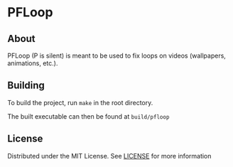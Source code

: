 # PFLoop

## About

PFLoop (P is silent) is meant to be used to fix loops on videos (wallpapers, animations, etc.).

## Building

To build the project, run `make` in the root directory.

The built executable can then be found at `build/pfloop`

## License

Distributed under the MIT License. See [LICENSE](/LICENSE) for more information
